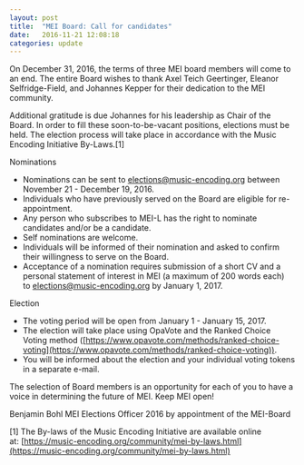 ```yaml
---
layout: post
title:  "MEI Board: Call for candidates"
date:   2016-11-21 12:08:18
categories: update
---
```

On December 31, 2016, the terms of three MEI board members will come to an end. The entire Board wishes to thank Axel Teich Geertinger, Eleanor Selfridge-Field, and Johannes Kepper for their dedication to the MEI community. 

Additional gratitude is due Johannes for his leadership as Chair of the Board. In order to fill these soon-to-be-vacant positions, elections must be held. The election process will take place in accordance with the Music Encoding Initiative By-Laws.[1] 

Nominations

- Nominations can be sent to [elections@music-encoding.org](mailto:elections@music-encoding.org) between November 21 - December 19, 2016.
- Individuals who have previously served on the Board are eligible for re-appointment. 
- Any person who subscribes to MEI-L has the right to nominate candidates and/or be a candidate. 
- Self nominations are welcome. 
- Individuals will be informed of their nomination and asked to confirm their willingness to serve on the Board. 
- Acceptance of a nomination requires submission of a short CV and a personal statement of interest in MEI (a maximum of 200 words each) to [elections@music-encoding.org](mailto:elections@music-encoding.org) by January 1, 2017. 

Election 

- The voting period will be open from January 1 - January 15, 2017.
- The election will take place using OpaVote and the Ranked Choice Voting method ([https://www.opavote.com/methods/ranked-choice-voting](https://www.opavote.com/methods/ranked-choice-voting)).
- You will be informed about the election and your individual voting tokens in a separate e-mail.

The selection of Board members is an opportunity for each of you to have a voice in determining the future of MEI. Keep MEI open! 

Benjamin Bohl 
MEI Elections Officer 2016 by appointment of the MEI-Board 

[1] The By-laws of the Music Encoding Initiative are available online at: [https://music-encoding.org/community/mei-by-laws.html](https://music-encoding.org/community/mei-by-laws.html)